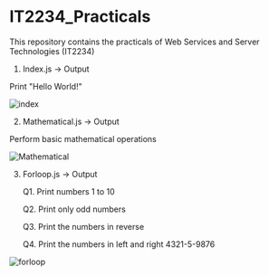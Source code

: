 # IT2234_Practicals
This repository contains the practicals of Web Services and Server Technologies (IT2234)

1. Index.js -> Output

  Print "Hello World!"

![index](https://github.com/user-attachments/assets/da1f5f83-f6fd-4fff-94ee-5d80a3f93982)


2. Mathematical.js -> Output

  Perform basic mathematical operations

![Mathematical](https://github.com/user-attachments/assets/2245853c-58f6-4988-8edb-90fe423b1100)



3. Forloop.js -> Output

     Q1. Print numbers 1 to 10

     Q2. Print only odd numbers

     Q3. Print the numbers in reverse

     Q4. Print the numbers in left and right 4321-5-9876

![forloop](https://github.com/user-attachments/assets/82e68887-dcdf-4b70-887f-a6e454add16c)

